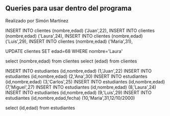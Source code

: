 ## Queries para usar dentro del programa
Realizado por Simón Martínez

INSERT INTO clientes (nombre,edad) ('Juan',22),
INSERT INTO clientes (nombre,edad) ('Laura',24),
INSERT INTO clientes (nombre,edad) ('Luis',29),
INSERT INTO clientes (nombre,edad) ('Maria',31),

UPDATE clientes SET edad=68 WHERE nombre='Laura'

select (nombre,edad) from clientes
select (edad) from clientes

INSERT INTO estudiantes (id,nombre,edad) (1,'Juan',22)
INSERT INTO estudiantes (id,nombre,edad) (2,'Ana',30)
INSERT INTO estudiantes (id,nombre,edad) (3,'Carlos',25)
INSERT INTO estudiantes (id,nombre,edad) (7,'Miguel',27)
INSERT INTO estudiantes (id,nombre,edad) (8,'Laura',24)
INSERT INTO estudiantes (id,nombre,edad) (9,'Luis',29)
INSERT INTO estudiantes (id,nombre,edad,fecha) (10,'Maria',31,12/10/2000)

select (id,edad) from estudiantes
